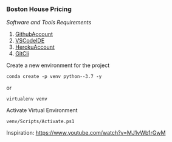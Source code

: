 ### Boston House Pricing

*Software and Tools Requirements*

1. [GithubAccount](https://github.com)
2. [VSCodeIDE](https://code.visualstudio.com)
3. [HerokuAccount](https://heroku.com)
4. [GitCli](https://git-scm.com/book/en/v2/Getting-Started-The-Command-Line)

Create a new environment for the project

```
conda create -p venv python--3.7 -y
```

or 

```
virtualenv venv
```

Activate Virtual Environment

```
venv/Scripts/Activate.ps1
```

Inspiration: https://www.youtube.com/watch?v=MJ1vWb1rGwM 